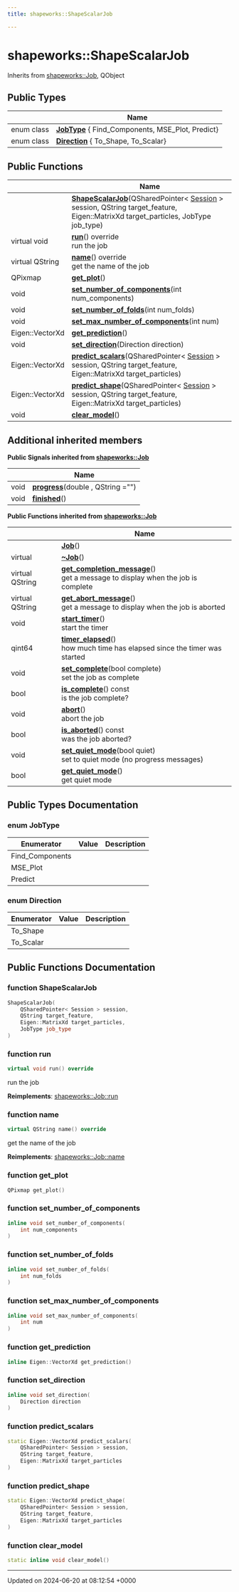 ```yaml
---
title: shapeworks::ShapeScalarJob

---
```


# shapeworks::ShapeScalarJob





Inherits from [shapeworks::Job](../Classes/classshapeworks_1_1Job.md), QObject

## Public Types

|                | Name           |
| -------------- | -------------- |
| enum class| **[JobType](../Classes/classshapeworks_1_1ShapeScalarJob.md#enum-jobtype)** { Find_Components, MSE_Plot, Predict} |
| enum class| **[Direction](../Classes/classshapeworks_1_1ShapeScalarJob.md#enum-direction)** { To_Shape, To_Scalar} |

## Public Functions

|                | Name           |
| -------------- | -------------- |
| | **[ShapeScalarJob](../Classes/classshapeworks_1_1ShapeScalarJob.md#function-shapescalarjob)**(QSharedPointer< [Session](../Classes/classshapeworks_1_1Session.md) > session, QString target_feature, Eigen::MatrixXd target_particles, JobType job_type) |
| virtual void | **[run](../Classes/classshapeworks_1_1ShapeScalarJob.md#function-run)**() override<br>run the job  |
| virtual QString | **[name](../Classes/classshapeworks_1_1ShapeScalarJob.md#function-name)**() override<br>get the name of the job  |
| QPixmap | **[get_plot](../Classes/classshapeworks_1_1ShapeScalarJob.md#function-get-plot)**() |
| void | **[set_number_of_components](../Classes/classshapeworks_1_1ShapeScalarJob.md#function-set-number-of-components)**(int num_components) |
| void | **[set_number_of_folds](../Classes/classshapeworks_1_1ShapeScalarJob.md#function-set-number-of-folds)**(int num_folds) |
| void | **[set_max_number_of_components](../Classes/classshapeworks_1_1ShapeScalarJob.md#function-set-max-number-of-components)**(int num) |
| Eigen::VectorXd | **[get_prediction](../Classes/classshapeworks_1_1ShapeScalarJob.md#function-get-prediction)**() |
| void | **[set_direction](../Classes/classshapeworks_1_1ShapeScalarJob.md#function-set-direction)**(Direction direction) |
| Eigen::VectorXd | **[predict_scalars](../Classes/classshapeworks_1_1ShapeScalarJob.md#function-predict-scalars)**(QSharedPointer< [Session](../Classes/classshapeworks_1_1Session.md) > session, QString target_feature, Eigen::MatrixXd target_particles) |
| Eigen::VectorXd | **[predict_shape](../Classes/classshapeworks_1_1ShapeScalarJob.md#function-predict-shape)**(QSharedPointer< [Session](../Classes/classshapeworks_1_1Session.md) > session, QString target_feature, Eigen::MatrixXd target_particles) |
| void | **[clear_model](../Classes/classshapeworks_1_1ShapeScalarJob.md#function-clear-model)**() |

## Additional inherited members

**Public Signals inherited from [shapeworks::Job](../Classes/classshapeworks_1_1Job.md)**

|                | Name           |
| -------------- | -------------- |
| void | **[progress](../Classes/classshapeworks_1_1Job.md#signal-progress)**(double , QString  ="") |
| void | **[finished](../Classes/classshapeworks_1_1Job.md#signal-finished)**() |

**Public Functions inherited from [shapeworks::Job](../Classes/classshapeworks_1_1Job.md)**

|                | Name           |
| -------------- | -------------- |
| | **[Job](../Classes/classshapeworks_1_1Job.md#function-job)**() |
| virtual | **[~Job](../Classes/classshapeworks_1_1Job.md#function-~job)**() |
| virtual QString | **[get_completion_message](../Classes/classshapeworks_1_1Job.md#function-get-completion-message)**()<br>get a message to display when the job is complete  |
| virtual QString | **[get_abort_message](../Classes/classshapeworks_1_1Job.md#function-get-abort-message)**()<br>get a message to display when the job is aborted  |
| void | **[start_timer](../Classes/classshapeworks_1_1Job.md#function-start-timer)**()<br>start the timer  |
| qint64 | **[timer_elapsed](../Classes/classshapeworks_1_1Job.md#function-timer-elapsed)**()<br>how much time has elapsed since the timer was started  |
| void | **[set_complete](../Classes/classshapeworks_1_1Job.md#function-set-complete)**(bool complete)<br>set the job as complete  |
| bool | **[is_complete](../Classes/classshapeworks_1_1Job.md#function-is-complete)**() const<br>is the job complete?  |
| void | **[abort](../Classes/classshapeworks_1_1Job.md#function-abort)**()<br>abort the job  |
| bool | **[is_aborted](../Classes/classshapeworks_1_1Job.md#function-is-aborted)**() const<br>was the job aborted?  |
| void | **[set_quiet_mode](../Classes/classshapeworks_1_1Job.md#function-set-quiet-mode)**(bool quiet)<br>set to quiet mode (no progress messages)  |
| bool | **[get_quiet_mode](../Classes/classshapeworks_1_1Job.md#function-get-quiet-mode)**()<br>get quiet mode  |


## Public Types Documentation

### enum JobType

| Enumerator | Value | Description |
| ---------- | ----- | ----------- |
| Find_Components | |   |
| MSE_Plot | |   |
| Predict | |   |




### enum Direction

| Enumerator | Value | Description |
| ---------- | ----- | ----------- |
| To_Shape | |   |
| To_Scalar | |   |




## Public Functions Documentation

### function ShapeScalarJob

```cpp
ShapeScalarJob(
    QSharedPointer< Session > session,
    QString target_feature,
    Eigen::MatrixXd target_particles,
    JobType job_type
)
```


### function run

```cpp
virtual void run() override
```

run the job 

**Reimplements**: [shapeworks::Job::run](../Classes/classshapeworks_1_1Job.md#function-run)


### function name

```cpp
virtual QString name() override
```

get the name of the job 

**Reimplements**: [shapeworks::Job::name](../Classes/classshapeworks_1_1Job.md#function-name)


### function get_plot

```cpp
QPixmap get_plot()
```


### function set_number_of_components

```cpp
inline void set_number_of_components(
    int num_components
)
```


### function set_number_of_folds

```cpp
inline void set_number_of_folds(
    int num_folds
)
```


### function set_max_number_of_components

```cpp
inline void set_max_number_of_components(
    int num
)
```


### function get_prediction

```cpp
inline Eigen::VectorXd get_prediction()
```


### function set_direction

```cpp
inline void set_direction(
    Direction direction
)
```


### function predict_scalars

```cpp
static Eigen::VectorXd predict_scalars(
    QSharedPointer< Session > session,
    QString target_feature,
    Eigen::MatrixXd target_particles
)
```


### function predict_shape

```cpp
static Eigen::VectorXd predict_shape(
    QSharedPointer< Session > session,
    QString target_feature,
    Eigen::MatrixXd target_particles
)
```


### function clear_model

```cpp
static inline void clear_model()
```


-------------------------------

Updated on 2024-06-20 at 08:12:54 +0000